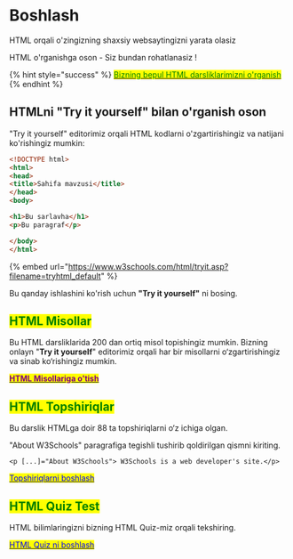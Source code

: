 # Boshlash

HTML orqali o'zingizning shaxsiy websaytingizni yarata olasiz

HTML o'rganishga oson - Siz bundan rohatlanasiz !

{% hint style="success" %}
[<mark style="color:green;">Bizning bepul HTML darsliklarimizni o'rganish</mark>](tanishuv.md)
{% endhint %}

## HTMLni "Try it yourself" bilan o'rganish oson

"Try it yourself" editorimiz orqali HTML kodlarni o'zgartirishingiz va natijani ko'rishingiz mumkin:

```html
<!DOCTYPE html>
<html>
<head>
<title>Sahifa mavzusi</title>
</head>
<body>

<h1>Bu sarlavha</h1>
<p>Bu paragraf</p>

</body>
</html> 
```

{% embed url="https://www.w3schools.com/html/tryit.asp?filename=tryhtml_default" %}

Bu qanday ishlashini ko'rish uchun **"Try it yourself"** ni bosing.

## <mark style="color:green;">HTML Misollar</mark>

Bu HTML darsliklarida 200 dan ortiq misol topishingiz mumkin. Bizning onlayn "**Try it yourself**" editorimiz orqali har bir misollarni o‘zgartirishingiz va sinab ko‘rishingiz mumkin.

[<mark style="color:purple;">**HTML Misollariga o'tish**</mark>](../html-misollar/)

## <mark style="color:green;">HTML Topshiriqlar</mark>

Bu darslik HTMLga doir 88 ta topshiriqlarni o‘z ichiga olgan.

"About W3Schools" paragrafiga tegishli tushirib qoldirilgan qismni kiriting.

```
<p [...]="About W3Schools"> W3Schools is a web developer's site.</p>
```

[<mark style="color:blue;">Topshiriqlarni boshlash</mark>](https://www.w3schools.com/html/exercise.asp?filename=exercise\_html\_attributes1)

## <mark style="color:green;">HTML Quiz Test</mark>

HTML bilimlaringizni bizning HTML Quiz-miz orqali tekshiring.

[<mark style="color:blue;">HTML Quiz ni boshlash</mark>](../html-misollar/quiz.md)


